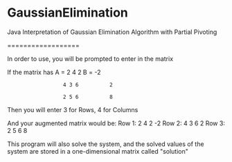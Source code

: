 GaussianElimination
===================

Java Interpretation of Gaussian Elimination Algorithm with Partial Pivoting

==================

In order to use, you will be prompted to enter in the matrix

If the matrix has A = 2 4 2     B = -2
                     
                      4 3 6          2
                     
                      2 5 6          8

Then you will enter 3 for Rows, 4 for Columns

And your augmented matrix would be:
 Row 1: 2 4 2 -2
 Row 2: 4 3 6  2
 Row 3: 2 5 6  8

This program will also solve the system, and the solved values
of the system are stored in a one-dimensional matrix called "solution"

